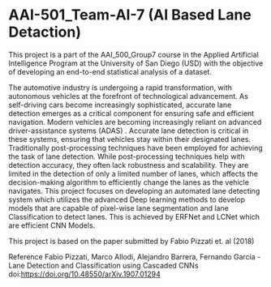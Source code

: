 # AAI-501_Team-AI-7 (AI Based Lane Detaction)
This project is a part of the AAI_500_Group7 course in the Applied Artificial Intelligence Program at the University of San Diego (USD) with the objective of developing an end-to-end statistical analysis of a dataset.

The automotive industry is undergoing a rapid transformation, with autonomous vehicles at the forefront of technological advancement. As self-driving cars become increasingly sophisticated, accurate lane detection emerges as a critical component for ensuring safe and efficient navigation.  Modern vehicles are becoming increasingly reliant on advanced driver-assistance systems (ADAS) . Accurate lane detection is critical in these systems, ensuring that vehicles stay within their designated lanes. Traditionally post-processing techniques have been employed for achieving the task of lane detection. While post-processing techniques help with detection accuracy, they often lack robustness and scalability. They are limited in the detection of only a limited number of lanes, which affects the decision-making algorithm to efficiently change the lanes as the vehicle navigates. This project focuses on developing an automated lane detecting system which utilizes the advanced Deep learning methods to develop models that are capable of pixel-wise lane segmentation and lane Classification to detect lanes. This is achieved by ERFNet and LCNet which are efficient CNN Models.

This project is based on the paper submitted by Fabio Pizzati et. al (2018)

Reference
Fabio Pizzati, Marco Allodi, Alejandro Barrera, Fernando García  - Lane Detection and Classification using Cascaded CNNs doi:https://doi.org/10.48550/arXiv.1907.01294
